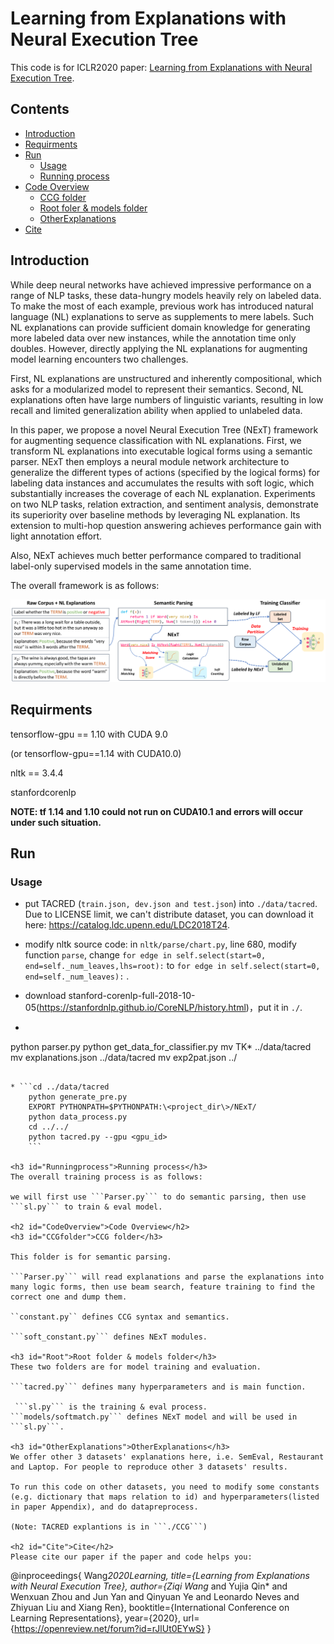 # Learning from Explanations with Neural Execution Tree

This code is for ICLR2020 paper: [Learning from Explanations with Neural Execution Tree](https://openreview.net/forum?id=rJlUt0EYwS).

## Contents

- [Introduction](#Introduction)
- [Requirments](#Requirments)
- [Run](#Run)
    - [Usage](#Usage)
    - [Running process](#Runningprocess)
- [Code Overview](#CodeOverview)
    - [CCG folder](#CCGfolder)
    - [Root foler & models folder](#Root)
    - [OtherExplanations](#OtherExplanations)
- [Cite](#Cite)

<h2 id="1">Introduction</h2>
While deep neural networks have achieved impressive performance on a range of NLP tasks, these data-hungry models heavily rely on labeled data. To make the most of each example, previous work has introduced natural language (NL) explanations to serve as supplements to mere labels. Such NL explanations can provide sufficient domain knowledge for generating more labeled data over new instances, while the annotation time only doubles. However, directly applying the NL explanations for augmenting model learning encounters two challenges.

First, NL explanations are unstructured and inherently compositional, which asks for a modularized model to represent their semantics. Second, NL explanations often have large numbers of linguistic variants, resulting in low recall and limited generalization ability when applied to unlabeled data.

 In this paper, we propose a novel Neural Execution Tree (NExT) framework for augmenting sequence classification with NL explanations. First, we transform NL explanations into executable logical forms using a semantic parser.  NExT then employs a neural module network architecture to generalize the different types of actions (specified by the logical forms) for labeling data instances and accumulates the results with soft logic, which substantially increases the coverage of each NL explanation. Experiments on two NLP tasks, relation extraction, and sentiment analysis, demonstrate its superiority over baseline methods by leveraging NL explanation. Its extension to multi-hop question answering achieves performance gain with light annotation effort.

Also, NExT achieves much better performance compared to traditional label-only supervised models in the same annotation time.

The overall framework is as follows:

![framework](./framework.png)

<h2 id="Requirments">Requirments</h2>
tensorflow-gpu == 1.10 with CUDA 9.0

(or tensorflow-gpu==1.14 with CUDA10.0)

nltk == 3.4.4

stanfordcorenlp

**NOTE: tf 1.14 and 1.10 could not run on CUDA10.1 and errors will occur under such situation.**

<h2 id="Run">Run</h2>
<h3 id="Usage">Usage</h3>

* put TACRED (```train.json, dev.json and test.json```) into ```./data/tacred```. Due to LICENSE limit, we can't distribute dataset, you can download it here: https://catalog.ldc.upenn.edu/LDC2018T24.

* modify nltk source code:  in ```nltk/parse/chart.py```,  line 680, modify function ```parse```, change ```for edge in self.select(start=0, end=self._num_leaves,lhs=root):```  to  ```for edge in self.select(start=0, end=self._num_leaves):``` .

* download stanford-corenlp-full-2018-10-05(https://stanfordnlp.github.io/CoreNLP/history.html)，put it in ```./```.

* ```cd CCG
python parser.py
python get_data_for_classifier.py
mv TK* ../data/tacred
mv explanations.json ../data/tacred
mv exp2pat.json ../
```

* ```cd ../data/tacred
    python generate_pre.py
    EXPORT PYTHONPATH=$PYTHONPATH:\<project_dir\>/NExT/
    python data_process.py
    cd ../../
    python tacred.py --gpu <gpu_id>
    ```

<h3 id="Runningprocess">Running process</h3>
The overall training process is as follows:

we will first use ```Parser.py``` to do semantic parsing, then use ```sl.py``` to train & eval model. 

<h2 id="CodeOverview">Code Overview</h2>
<h3 id="CCGfolder">CCG folder</h3>

This folder is for semantic parsing.

```Parser.py``` will read explanations and parse the explanations into many logic forms, then use beam search, feature training to find the correct one and dump them. 

``constant.py`` defines CCG syntax and semantics.

```soft_constant.py``` defines NExT modules.

<h3 id="Root">Root folder & models folder</h3>
These two folders are for model training and evaluation.

```tacred.py``` defines many hyperparameters and is main function.

 ```sl.py``` is the training & eval process.
```models/softmatch.py``` defines NExT model and will be used in ```sl.py```.

<h3 id="OtherExplanations">OtherExplanations</h3>
We offer other 3 datasets' explanations here, i.e. SemEval, Restaurant and Laptop. For people to reproduce other 3 datasets' results.

To run this code on other datasets, you need to modify some constants (e.g. dictionary that maps relation to id) and hyperparameters(listed in paper Appendix), and do datapreprocess. 

(Note: TACRED explantions is in ```./CCG```)

<h2 id="Cite">Cite</h2>
Please cite our paper if the paper and code helps you:

```
@inproceedings{
Wang*2020Learning,
title={Learning from Explanations with Neural Execution Tree},
author={Ziqi Wang* and Yujia Qin* and Wenxuan Zhou and Jun Yan and Qinyuan Ye and Leonardo Neves and Zhiyuan Liu and Xiang Ren},
booktitle={International Conference on Learning Representations},
year={2020},
url={https://openreview.net/forum?id=rJlUt0EYwS}
}
```